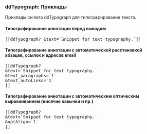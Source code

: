 
<meta http-equiv="Content-Type" content="text/html; charset=utf-8">
<h3>ddTypograph: Приклады </h3> 
Приклады сніпета ddTypograph для типографирование текста.	
<br>
<h4>Типографирование аннотации перед выводом</h4>
<pre class="brush: html;">[[ddTypograph? &text=`Snippet for text typography.`]]</pre>
<h4>Типографирование аннотации с автоматической расстановкой абзацев, ссылок и адресов email</h4>
<pre class="brush: html;">
[[ddTypograph?
&text=`Snippet for text typography.`
&text_paragraphs=`1`
&text_autoLinks=`1`
]]
</pre>
<h4>Типографирование аннотации с автоматическим оптическим выравниванием (висячие кавычки и пр.)</h4>
<pre class="brush: html;">
[[ddTypograph?
&text=`Snippet for text typography.`
&optAlign=`1`
]]
</pre>